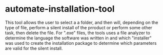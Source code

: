 # automate-installation-tool
This tool allows the user to select a a folder, and then will, depending on the type of file, perform a silent install of the prroduct or perform some other task, then delete the file.  For ".exe" files, the tools uses a file analyzer to determine the language the software was written in and which "installer" was used to create the installation package to determine which parameters are valid for the silent install.
